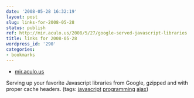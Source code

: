 ```yaml
---
date: '2008-05-28 16:32:19'
layout: post
slug: links-for-2008-05-28
status: publish
ref: http://mir.aculo.us/2008/5/27/google-served-javascript-libraries
title: links for 2008-05-28
wordpress_id: '290'
categories:
- bookmarks
---
```




  * [mir.aculo.us](http://mir.aculo.us/2008/5/27/google-served-javascript-libraries)




Serving up your favorite Javascript libraries from Google, gzipped and with proper cache headers. (tags: [javascript](http://del.icio.us/eob/javascript) [programming](http://del.icio.us/eob/programming) [ajax](http://del.icio.us/eob/ajax))






